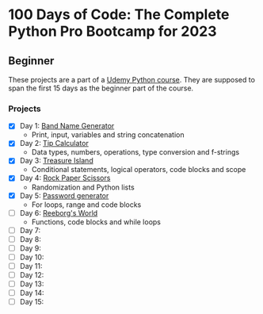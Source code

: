 # 100 Days of Code: The Complete Python Pro Bootcamp for 2023

## Beginner

These projects are a part of a [Udemy Python course](https://www.udemy.com/course/100-days-of-code/). They are supposed to span the first 15 days as the beginner part of the course.

### Projects

- [X] Day 1: [Band Name Generator](https://github.com/Aapok0/100_days_of_python_beginner/tree/main/day1_band_name_generator)
  - Print, input, variables and string concatenation
- [X] Day 2: [Tip Calculator](https://github.com/Aapok0/100_days_of_python_beginner/tree/main/day2_tip_calculator)
  - Data types, numbers, operations, type conversion and f-strings
- [X] Day 3: [Treasure Island](https://github.com/Aapok0/100_days_of_python_beginner/tree/main/day3_treasure_island)
  - Conditional statements, logical operators, code blocks and scope
- [X] Day 4: [Rock Paper Scissors](https://github.com/Aapok0/100_days_of_python_beginner/tree/main/day4_rock_paper_scissors)
  - Randomization and Python lists
- [X] Day 5: [Password generator](https://github.com/Aapok0/100_days_of_python_beginner/tree/main/day5_password_generator)
  - For loops, range and code blocks
- [ ] Day 6: [Reeborg's World]()
  - Functions, code blocks and while loops
- [ ] Day 7: []()
- [ ] Day 8: []()
- [ ] Day 9: []()
- [ ] Day 10: []()
- [ ] Day 11: []()
- [ ] Day 12: []()
- [ ] Day 13: []()
- [ ] Day 14: []()
- [ ] Day 15: []()
